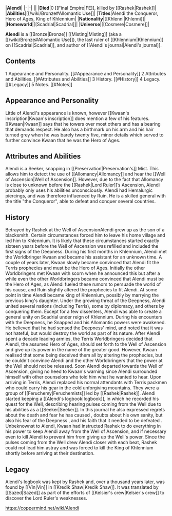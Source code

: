 |**Alendi**|
|-|-|
||
|**Died**|0 [[Final Empire\|FE]], killed by [[Rashek\|Rashek]]|
|**Abilities**|[[/wiki/Bronze#Allomantic Use]]|
|**Titles**|Alendi the Conqueror, Hero of Ages, King of Khlennium|
|**Nationality**|[[Khlenni\|Khlenni]]|
|**Homeworld**|[[Scadrial\|Scadrial]]|
|**Universe**|[[Cosmere\|Cosmere]]|

**Alendi** is a [[Bronze\|Bronze]] [[Misting\|Misting]] (aka a [[/wiki/Bronze#Allomantic Use]]), the last ruler of [[Khlennium\|Khlennium]] on [[Scadrial\|Scadrial]], and author of [[Alendi's journal\|Alendi's journal]].

## Contents

1 Appearance and Personality. [[#Appearance and Personality]] 
2 Attributes and Abilities. [[#Attributes and Abilities]] 
3 History. [[#History]] 
4 Legacy. [[#Legacy]] 
5 Notes. [[#Notes]] 


## Appearance and Personality
Little of Alendi's appearance is known, however [[Kwaan's inscription\|Kwaan's inscription]] does mention a few of his features. [[Kwaan\|Kwaan]] says that he towers over most others and has a bearing that demands respect. He also has a birthmark on his arm and his hair turned grey when he was barely twenty five, minor details which served to further convince Kwaan that he was the Hero of Ages.

## Attributes and Abilities
Alendi is a Seeker, snapping in [[Preservation\|Preservation's]] Mist. This allows him to detect the use of [[Allomancy\|Allomancy]] and hear the [[Well of Ascension\|Well of Ascension]]. However, due to the fact that Allomancy is close to unknown before the [[Rashek\|Lord Ruler]]’s Ascension, Alendi probably only uses his abilities unconsciously.
Alendi had Hemalurgic piercings, and was therefore influenced by Ruin. 
He is a skilled general with the title "the Conqueror", able to defeat and conquer several countries.

## History
  Betrayed by Rashek at the Well of AscensionAlendi grew up as the son of a blacksmith. Certain circumstances forced him to leave his home village and led him to Khlennium. It is likely that these circumstances started exactly sixteen years before the Well of Ascension was refilled and included the first signs of the Deepness.
During his first months in Khlennium, Alendi met the Worldbringer Kwaan and became his assistant for an unknown time. A couple of years later, Kwaan slowly became convinced that Alendi fit the Terris prophecies and must be the Hero of Ages. Initially the other Worldbringers met Kwaan with scorn when he announced this but after a while even the other Worldbringers became convinced that Alendi must be the Hero of Ages, as Alendi fueled these rumors to persuade the world of his cause, and Ruin slightly altered the prophecies to fit Alendi.
At some point in time Alendi became king of Khlennium, possibly by marrying the previous king's daughter. Under the growing threat of the Deepness, Alendi united several nations (including Terris), some by diplomacy, and others by conquering them. Except for a few dissenters, Alendi was able to create a general unity on Scadrial under reign of Khlennium.
During his encounters with the Deepness, he Snapped and his Allomantic powers were awakened. He believed that he had sensed the Deepness' mind, and noted that it was not hateful, but would destroy the world as part of its nature. After Alendi spent a decade leading armies, the Terris Worldbringers decided that Alendi, the assumed Hero of Ages, should set forth to the Well of Ascension and give up its power in the name of the greater good. However, Kwaan realised that some being deceived them all by altering the prophecies, but he couldn't convince Alendi and the other Worldbringers that the power at the Well should not be released. Soon Alendi departed towards the Well of Ascension, giving no heed to Kwaan's warning since Alendi surrounded himself with other counselors who told him what he wanted to hear.
Upon arriving in Terris, Alendi replaced his normal attendants with Terris packmen who could carry his gear in the cold unforgiving mountains. They were a group of [[Feruchemy\|Feruchemists]] led by [[Rashek\|Rashek]]. Alendi started keeping a [[Alendi's logbook\|logbook]], in which he recorded his quest for the Well, describing hearing pulses coming from the Well due to his abilities as a [[Seeker\|Seeker]]. In this journal he also expressed regrets about the death and fear he has caused , doubts about his own sanity, but also his fear of the Deepness , and his faith that it needed to be defeated .
Unbeknownst to Alendi, Kwaan had instructed Rashek to do everything in his power to keep Alendi away from the Well of Ascension, and if necessary even to kill Alendi to prevent him from giving up the Well's power. Since the pulses coming from the Well drew Alendi closer with each beat, Rashek could not lead him astray and was forced to kill the King of Khlennium shortly before arriving at their destination.

## Legacy
Alendi's logbook was kept by Rashek and, over a thousand years later, was found by [[Vin\|Vin]] in [[Kredik Shaw\|Kredik Shaw]]. It was translated by [[Sazed\|Sazed]] as part of the efforts of [[Kelsier's crew\|Kelsier's crew]] to discover the Lord Ruler's weaknesses.



https://coppermind.net/wiki/Alendi